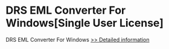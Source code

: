 # DRS EML Converter For Windows[Single User License]
DRS EML Converter For Windows
[>> Detailed information](https://secure.shareit.com/shareit/product.html?productid=301004296&affiliateid=200057808)